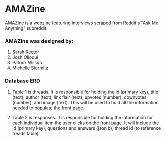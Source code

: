 # AMAZine


AMAZine is a webzine featuring interviews scraped from Reddit's "Ask Me Anything" subreddit.


### AMAZine was designed by:
1. Sarah Rector
2. Josh Olloqui
3. Patrick Wilson
4. Michelle Stermitz


### Database ERD
1. Table 1 is threads. It is responsible for holding the id (primary key), title (text), author (text), link flair (text), upvotes (number), downvotes (number), and image (text). This will be used to hold all the information needed to populate the front page.

2. Table 2 is responses. It is responsible for holding the information for each individual item the user clicks on the front page. It will include the id (primary key), questions and answers (json b), thread id (to reference treads table)

